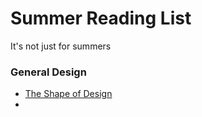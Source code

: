 # Summer Reading List
 It's not just for summers

### General Design
* [The Shape of Design](http://www.shapeofdesignbook.com/download.html)
* 